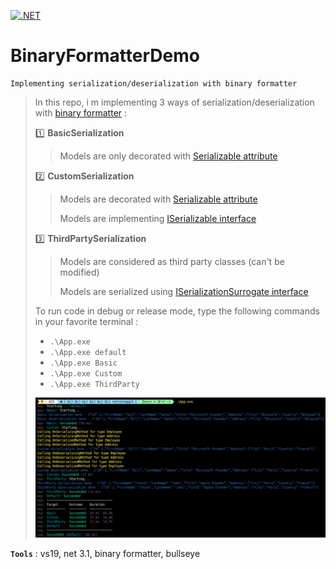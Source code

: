 [![.NET](https://github.com/aimenux/BinaryFormatterDemo/actions/workflows/ci.yml/badge.svg)](https://github.com/aimenux/BinaryFormatterDemo/actions/workflows/ci.yml)

# BinaryFormatterDemo
```
Implementing serialization/deserialization with binary formatter
```

> In this repo, i m implementing 3 ways of serialization/deserialization with [binary formatter](https://docs.microsoft.com/en-us/dotnet/api/system.runtime.serialization.formatters.binary.binaryformatter) :
>
> :one: **BasicSerialization** 
>> Models are only decorated with [Serializable attribute](https://docs.microsoft.com/en-us/dotnet/api/system.serializableattribute)
>
> :two: **CustomSerialization**
>> Models are decorated with [Serializable attribute](https://docs.microsoft.com/en-us/dotnet/api/system.serializableattribute)
>>
>> Models are implementing [ISerializable interface](https://docs.microsoft.com/en-us/dotnet/api/system.runtime.serialization.iserializable)
>
> :three: **ThirdPartySerialization**
>> Models are considered as third party classes (can't be modified)
>>
>> Models are serialized using [ISerializationSurrogate interface](https://docs.microsoft.com/en-us/dotnet/api/system.runtime.serialization.iserializationsurrogate)
>
>
> To run code in debug or release mode, type the following commands in your favorite terminal : 
> - `.\App.exe`
> - `.\App.exe default`
> - `.\App.exe Basic`
> - `.\App.exe Custom`
> - `.\App.exe ThirdParty`
>
>
> ![BinaryFormatterDemoScreen](Screenshots/BinaryFormatterDemoScreen.png)
>

**`Tools`** : vs19, net 3.1, binary formatter, bullseye
